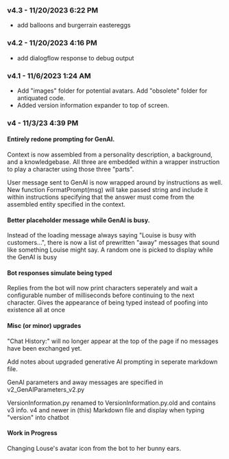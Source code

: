 ### **v4.3** - 11/20/2023 6:22 PM
- add balloons and burgerrain eastereggs

### **v4.2** - 11/20/2023 4:16 PM
- add dialogflow response to debug output 

### **v4.1** - 11/6/2023 1:24 AM

- Add "images" folder for potential avatars. Add "obsolete" folder for antiquated code. 
- Added version information expander to top of screen.

### **v4** - 11/3/23 4:39 PM

#### **Entirely redone prompting for GenAI.**  

Context is now assembled from a personality description, a background, and a knowledgebase. All three are embedded within a wrapper instruction to play a character using those three "parts".  

User message sent to GenAI is now wrapped around by instructions as well. New function FormatPrompt(msg) will take passed string and include it within instructions specifying that the answer must come from the assembled entity specified in the context.

#### **Better placeholder message while GenAI is busy.**

Instead of the loading message always saying "Louise is busy with customers...", there is now a list of prewritten "away" messages that sound like something Louise might say. A random one is picked to display while the GenAI is busy

#### **Bot responses simulate being typed**

Replies from the bot will now print characters seperately and wait a configurable number of milliseconds before continuing to the next character. Gives the appearance of being typed instead of poofing into existence all at once

#### **Misc (or minor) upgrades**
"Chat History:" will no longer appear at the top of the page if no messages have been exchanged yet.

Add notes about upgraded generative AI prompting in seperate markdown file.

GenAI parameters and away messages are specified in v2_GenAIParameters_v2.py

VersionInformation.py renamed to VersionInformation.py.old and contains v3 info. v4 and newer in (this) Markdown file and display when typing "version" into chatbot

#### **Work in Progress**
Changing Louse's avatar icon from the bot to her bunny ears.  
